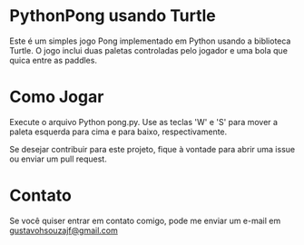 # PythonPong usando Turtle
Este é um simples jogo Pong implementado em Python usando a biblioteca Turtle. O jogo inclui duas paletas controladas pelo jogador e uma bola que quica entre as paddles.

# Como Jogar
Execute o arquivo Python pong.py.
Use as teclas 'W' e 'S' para mover a paleta esquerda para cima e para baixo, respectivamente.

Se desejar contribuir para este projeto, fique à vontade para abrir uma issue ou enviar um pull request.

# Contato
Se você quiser entrar em contato comigo, pode me enviar um e-mail em gustavohsouzajf@gmail.com
